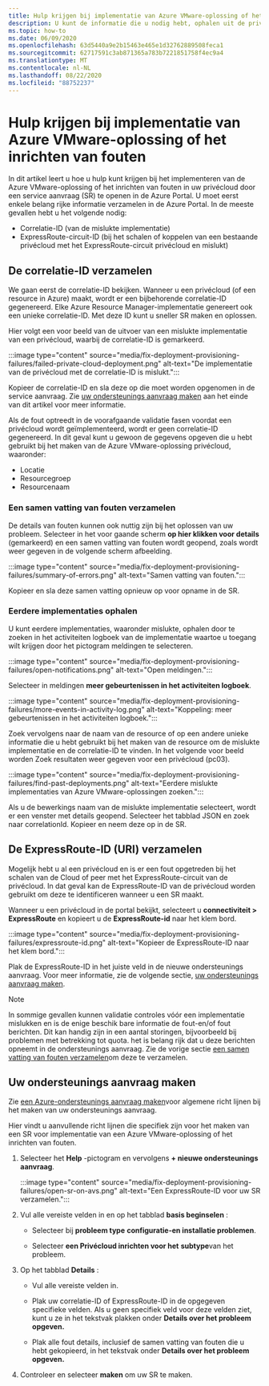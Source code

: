 ```yaml
---
title: Hulp krijgen bij implementatie van Azure VMware-oplossing of het inrichten van fouten
description: U kunt de informatie die u nodig hebt, ophalen uit de privécloud van uw Azure VMware-oplossing om een service aanvraag te doen voor implementatie van Azure VMware-oplossingen of het inrichten van fouten.
ms.topic: how-to
ms.date: 06/09/2020
ms.openlocfilehash: 63d5440a9e2b15463e465e1d32762889508feca1
ms.sourcegitcommit: 62717591c3ab871365a783b7221851758f4ec9a4
ms.translationtype: MT
ms.contentlocale: nl-NL
ms.lasthandoff: 08/22/2020
ms.locfileid: "88752237"
---
```

# <a name="get-help-with-azure-vmware-solution-deployment-or-provisioning-failures"></a>Hulp krijgen bij implementatie van Azure VMware-oplossing of het inrichten van fouten

In dit artikel leert u hoe u hulp kunt krijgen bij het implementeren van de Azure VMware-oplossing of het inrichten van fouten in uw privécloud door een service aanvraag (SR) te openen in de Azure Portal. U moet eerst enkele belang rijke informatie verzamelen in de Azure Portal. In de meeste gevallen hebt u het volgende nodig:

- Correlatie-ID (van de mislukte implementatie)
- ExpressRoute-circuit-ID (bij het schalen of koppelen van een bestaande privécloud met het ExpressRoute-circuit privécloud en mislukt)

## <a name="collect-the-correlation-id"></a>De correlatie-ID verzamelen
 
We gaan eerst de correlatie-ID bekijken. Wanneer u een privécloud (of een resource in Azure) maakt, wordt er een bijbehorende correlatie-ID gegenereerd. Elke Azure Resource Manager-implementatie genereert ook een unieke correlatie-ID. Met deze ID kunt u sneller SR maken en oplossen. 
 
Hier volgt een voor beeld van de uitvoer van een mislukte implementatie van een privécloud, waarbij de correlatie-ID is gemarkeerd.

:::image type="content" source="media/fix-deployment-provisioning-failures/failed-private-cloud-deployment.png" alt-text="De implementatie van de privécloud met de correlatie-ID is mislukt.":::

Kopieer de correlatie-ID en sla deze op die moet worden opgenomen in de service aanvraag. Zie [uw ondersteunings aanvraag maken](#create-your-support-request) aan het einde van dit artikel voor meer informatie.

Als de fout optreedt in de voorafgaande validatie fasen voordat een privécloud wordt geïmplementeerd, wordt er geen correlatie-ID gegenereerd. In dit geval kunt u gewoon de gegevens opgeven die u hebt gebruikt bij het maken van de Azure VMware-oplossing privécloud, waaronder:

- Locatie
- Resourcegroep
- Resourcenaam
 
### <a name="collect-a-summary-of-errors"></a>Een samen vatting van fouten verzamelen

De details van fouten kunnen ook nuttig zijn bij het oplossen van uw probleem. Selecteer in het voor gaande scherm **op hier klikken voor details** (gemarkeerd) en een samen vatting van fouten wordt geopend, zoals wordt weer gegeven in de volgende scherm afbeelding.
 
 :::image type="content" source="media/fix-deployment-provisioning-failures/summary-of-errors.png" alt-text="Samen vatting van fouten.":::

Kopieer en sla deze samen vatting opnieuw op voor opname in de SR.
 
### <a name="retrieve-past-deployments"></a>Eerdere implementaties ophalen

U kunt eerdere implementaties, waaronder mislukte, ophalen door te zoeken in het activiteiten logboek van de implementatie waartoe u toegang wilt krijgen door het pictogram meldingen te selecteren.

:::image type="content" source="media/fix-deployment-provisioning-failures/open-notifications.png" alt-text="Open meldingen.":::

Selecteer in meldingen **meer gebeurtenissen in het activiteiten logboek**.

:::image type="content" source="media/fix-deployment-provisioning-failures/more-events-in-activity-log.png" alt-text="Koppeling: meer gebeurtenissen in het activiteiten logboek.":::

Zoek vervolgens naar de naam van de resource of op een andere unieke informatie die u hebt gebruikt bij het maken van de resource om de mislukte implementatie en de correlatie-ID te vinden. In het volgende voor beeld worden Zoek resultaten weer gegeven voor een privécloud (pc03).
 
:::image type="content" source="media/fix-deployment-provisioning-failures/find-past-deployments.png" alt-text="Eerdere mislukte implementaties van Azure VMware-oplossingen zoeken.":::
 
Als u de bewerkings naam van de mislukte implementatie selecteert, wordt er een venster met details geopend. Selecteer het tabblad JSON en zoek naar correlationId. Kopieer en neem deze op in de SR. 
 
## <a name="collect-the-expressroute-id-uri"></a>De ExpressRoute-ID (URI) verzamelen
 
Mogelijk hebt u al een privécloud en is er een fout opgetreden bij het schalen van de Cloud of peer met het ExpressRoute-circuit van de privécloud. In dat geval kan de ExpressRoute-ID van de privécloud worden gebruikt om deze te identificeren wanneer u een SR maakt.

Wanneer u een privécloud in de portal bekijkt, selecteert u **connectiviteit > ExpressRoute** en kopieert u de **ExpressRoute-id** naar het klem bord.
 
:::image type="content" source="media/fix-deployment-provisioning-failures/expressroute-id.png" alt-text="Kopieer de ExpressRoute-ID naar het klem bord."::: 
 
Plak de ExpressRoute-ID in het juiste veld in de nieuwe ondersteunings aanvraag. Voor meer informatie, zie de volgende sectie, [uw ondersteunings aanvraag maken](#create-your-support-request).
 
> [!NOTE]
> In sommige gevallen kunnen validatie controles vóór een implementatie mislukken en is de enige beschik bare informatie de fout-en/of fout berichten. Dit kan handig zijn in een aantal storingen, bijvoorbeeld bij problemen met betrekking tot quota. het is belang rijk dat u deze berichten opneemt in de ondersteunings aanvraag. Zie de vorige sectie [een samen vatting van fouten verzamelen](#collect-a-summary-of-errors)om deze te verzamelen.

## <a name="create-your-support-request"></a>Uw ondersteunings aanvraag maken

Zie [een Azure-ondersteunings aanvraag maken](../azure-portal/supportability/how-to-create-azure-support-request.md)voor algemene richt lijnen bij het maken van uw ondersteunings aanvraag. 

Hier vindt u aanvullende richt lijnen die specifiek zijn voor het maken van een SR voor implementatie van een Azure VMware-oplossing of het inrichten van fouten.

1. Selecteer het **Help** -pictogram en vervolgens **+ nieuwe ondersteunings aanvraag**.

    :::image type="content" source="media/fix-deployment-provisioning-failures/open-sr-on-avs.png" alt-text="Een ExpressRoute-ID voor uw SR verzamelen.":::

2. Vul alle vereiste velden in en op het tabblad **basis beginselen** :

    - Selecteer bij **probleem type** **configuratie-en installatie problemen**.

    - Selecteer **een Privécloud inrichten voor het** **subtype**van het probleem.

3. Op het tabblad **Details** :

    - Vul alle vereiste velden in.

    - Plak uw correlatie-ID of ExpressRoute-ID in de opgegeven specifieke velden. Als u geen specifiek veld voor deze velden ziet, kunt u ze in het tekstvak plakken onder **Details over het probleem opgeven.**

    - Plak alle fout details, inclusief de samen vatting van fouten die u hebt gekopieerd, in het tekstvak onder **Details over het probleem opgeven.**

4. Controleer en selecteer **maken** om uw SR te maken.
